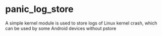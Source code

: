 # panic_log_store
A simple kernel module is used to store logs of Linux kernel crash, which can be used by some Android devices without pstore

